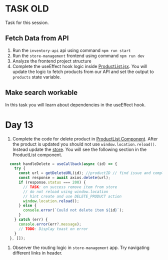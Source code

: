 # TASK OLD
Task for this session.

## Fetch Data from API
1. Run the `inventory-api` api using command `npm run start`
2. Run the `store-management` frontend using command `npm run dev`
3. Analyze the frontend project structure
4. Complete the useEffect hook logic inside [ProductList.jsx](./store-management/src/components/ProductList.jsx). You will update the logic to fetch products from our API and set the output to `products` state variable.
   
## Make search workable
In this task you will learn about dependencies in the useEffect hook.


# Day 13

1. Complete the code for delete product in [ProductList Component](./store-management/src/components/ProductList.jsx). After the product is updated you should not use `window.location.reload()`. Instead update the [store](./store-management/src/contexts/StoreContext.jsx). 
You will see the following section in the ProductList component. 

```javascript
  const handleDelete = useCallback(async (id) => {
    try {
      const url = getDeleteURL(id); //productID // find issue and complete
      const response = await axios.delete(url);
      if (response.status === 200) {
        // TASK: on success remove item from store
        // do not reload using window.location
        // hint create and use DELETE_PRODUCT action
        window.location.reload();
      } else {
        console.error(`Could not delete item ${id}`);
      }
    } catch (err) {
      console.error(err?.message);
      // TODO: Display toast on error
    }
  }, []);
```

1. Observer the routing logic in `store-management` app.
Try navigating different links in header.



